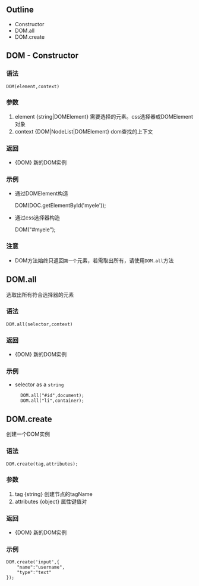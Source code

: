 Outline
----

- Constructor
- DOM.all
- DOM.create


DOM - Constructor
-------

### 语法

	DOM(element,context)

### 参数

1. element {string|DOMElement} 需要选择的元素。css选择器或DOMElement对象
2. context {DOM|NodeList|DOMElement} dom查找的上下文

### 返回

- {DOM} 新的DOM实例

### 示例

- 通过DOMElement构造

	DOM(DOC.getElementById('myele'));
	
- 通过css选择器构造

	DOM("#myele");

### 注意

- DOM方法始终只返回`第一个`元素，若需取出所有，请使用`DOM.all`方法

DOM.all
------
选取出所有符合选择器的元素

### 语法

	DOM.all(selector,context)

### 返回

- {DOM} 新的DOM实例

### 示例
- selector as a `string` 

	    DOM.all("#id",document);
	    DOM.all("li",container);


DOM.create
------
创建一个DOM实例

### 语法

	DOM.create(tag,attributes);

### 参数
1. tag {string} 创建节点的tagName
2. attributes {object} 属性键值对
	
### 返回

- {DOM} 新的DOM实例

### 示例
	
	DOM.create('input',{
		"name":"username",
		"type":"text"
	});